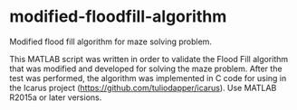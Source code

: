 # modified-floodfill-algorithm
Modified flood fill algorithm for maze solving problem.

This MATLAB script was written in order to validate the Flood Fill algorithm that was modified and developed for solving the maze problem. After the test was performed, the algorithm was implemented in C code for using in the Icarus project (https://github.com/tuliodapper/icarus). Use MATLAB R2015a or later versions.
